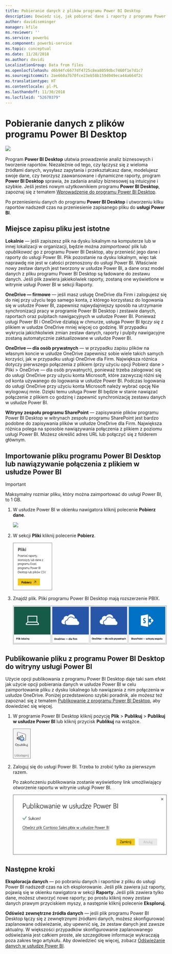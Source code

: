 ```yaml
---
title: Pobieranie danych z plików programu Power BI Desktop
description: Dowiedz się, jak pobierać dane i raporty z programu Power BI Desktop do usługi Power BI
author: davidiseminger
manager: kfile
ms.reviewer: ''
ms.service: powerbi
ms.component: powerbi-service
ms.topic: conceptual
ms.date: 11/28/2018
ms.author: davidi
LocalizationGroup: Data from files
ms.openlocfilehash: d6b94fc6677df4725c8ea8059dbc7460f1e7d1c7
ms.sourcegitcommit: 2ae660a7b70fce23eb58b159d049eca44a664f2c
ms.translationtype: HT
ms.contentlocale: pl-PL
ms.lasthandoff: 11/30/2018
ms.locfileid: "52670379"
---
```

# <a name="get-data-from-power-bi-desktop-files"></a>Pobieranie danych z plików programu Power BI Desktop
![](media/service-desktop-files/pbid_file_icon.png)

Program **Power BI Desktop** ułatwia prowadzenie analiz biznesowych i tworzenie raportów. Niezależnie od tego, czy łączysz się z wieloma źródłami danych, wysyłasz zapytania i przekształcasz dane, modelujesz swoje dane, czy tworzysz zaawansowane i dynamiczne raporty, program **Power BI Desktop** sprawia, że zadania analizy biznesowej są intuicyjne i szybkie. Jeśli jesteś nowym użytkownikiem programu **Power BI Desktop**, zapoznaj się z tematem [Wprowadzenie do programu Power BI Desktop](desktop-getting-started.md).

Po przeniesieniu danych do programu **Power BI Desktop** i utworzeniu kilku raportów nadszedł czas na przeniesienie zapisanego pliku do **usługi Power BI**.

## <a name="where-your-file-is-saved-makes-a-difference"></a>Miejsce zapisu pliku jest istotne
**Lokalnie** — jeśli zapiszesz plik na dysku lokalnym na komputerze lub w innej lokalizacji w organizacji, będzie można *zaimportować* plik lub *opublikować* go z programu Power BI Desktop, aby przenieść jego dane i raporty do usługi Power BI. Plik pozostanie na dysku lokalnym, więc tak naprawdę nie jest w całości przenoszony do usługi Power BI. Właściwie nowy zestaw danych jest tworzony w usłudze Power BI, a dane oraz model danych z pliku programu Power BI Desktop są ładowane do zestawu danych. Jeśli plik zawiera jakiekolwiek raporty, zostaną one wyświetlone w witrynie usługi Power BI w sekcji Raporty.

**OneDrive — firmowe** — jeśli masz usługę OneDrive dla Firm i zalogujesz się do niej przy użyciu tego samego konta, z którego korzystasz do logowania się w usłudze Power BI, zapewnisz najwydajniejszy sposób na utrzymanie synchronizacji pracy w programie Power BI Desktop i zestawie danych, raportach oraz pulpitach nawigacyjnych w usłudze Power BI. Ponieważ usługi Power BI i OneDrive działają w chmurze, usługa Power BI *łączy się* z plikiem w usłudze OneDrive mniej więcej co godzinę. W przypadku wykrycia jakichkolwiek zmian zestaw danych, raporty i pulpity nawigacyjne zostaną automatycznie zaktualizowane w usłudze Power BI.

**OneDrive — dla osób prywatnych** — w przypadku zapisu plików na własnym koncie w usłudze OneDrive zapewnisz sobie wiele takich samych korzyści, jak w przypadku usługi OneDrive dla Firm. Największa różnica dotyczy pierwszego połączenia z plikiem (przy użyciu opcji Pobierz dane > Pliki > OneDrive — dla osób prywatnych), ponieważ trzeba zalogować się do usługi OneDrive przy użyciu konta Microsoft, które zazwyczaj różni się od konta używanego do logowania w usłudze Power BI. Podczas logowania do usługi OneDrive przy użyciu konta Microsoft należy wybrać opcję Nie wylogowuj mnie. Dzięki temu usługa Power BI będzie w stanie nawiązać połączenie z plikiem co godzinę i zapewnić synchronizację zestawu danych w usłudze Power BI.

**Witryny zespołu programu SharePoint** — zapisywanie plików programu Power BI Desktop w witrynach zespołu programu SharePoint jest bardzo podobne do zapisywania plików w usłudze OneDrive dla Firm. Największa różnica polega na sposobie nawiązywania połączenia z plikiem z poziomu usługi Power BI. Możesz określić adres URL lub połączyć się z folderem głównym.

## <a name="import-or-connect-to-a-power-bi-desktop-file-from-power-bi"></a>Importowanie pliku programu Power BI Desktop lub nawiązywanie połączenia z plikiem w usłudze Power BI
>[!IMPORTANT]
>Maksymalny rozmiar pliku, który można zaimportować do usługi Power BI, to 1 GB.

1. W usłudze Power BI w okienku nawigatora kliknij polecenie **Pobierz dane**.
   
   ![](media/service-desktop-files/pbid_get_data_button.png)
2. W sekcji **Pliki** kliknij polecenie **Pobierz**.
   
   ![](media/service-desktop-files/pbid_files_get.png)
3. Znajdź plik. Pliki programu Power BI Desktop mają rozszerzenie PBIX.
   
   ![](media/service-desktop-files/pbid_find_your_file.png)

## <a name="publish-a-file-from-power-bi-desktop-to-your-power-bi-site"></a>Publikowanie pliku z programu Power BI Desktop do witryny usługi Power BI
Użycie opcji publikowania z programu Power BI Desktop daje taki sam efekt jak użycie opcji pobierania danych w usłudze Power BI w celu zaimportowanie pliku z dysku lokalnego lub nawiązania z nim połączenia w usłudze OneDrive.  Poniżej przedstawiono szybki poradnik, ale możesz też zapoznać się z tematem [Publikowanie z programu Power BI Desktop](desktop-upload-desktop-files.md), aby dowiedzieć się więcej.

1. W programie Power BI Desktop kliknij pozycję **Plik** > **Publikuj** > **Publikuj w usłudze Power BI** lub kliknij przycisk **Publikuj** na wstążce.
   
   ![](media/service-desktop-files/pbid_publish.png)
2. Zaloguj się do usługi Power BI. Trzeba to zrobić tylko za pierwszym razem.
   
   Po zakończeniu publikowania zostanie wyświetlony link umożliwiający otworzenie raportu w witrynie usługi Power BI.
   
   ![](media/service-desktop-files/pbid_publishing.png)

## <a name="next-steps"></a>Następne kroki
**Eksploracja danych** — po pobraniu danych i raportów z pliku do usługi Power BI nadszedł czas na ich eksplorowanie. Jeśli plik zawiera już raporty, pojawią się w okienku nawigatora w sekcji **Raporty**. Jeśli plik zawiera tylko dane, możesz utworzyć nowe raporty; po prostu kliknij nowy zestaw danych prawym przyciskiem myszy, a następnie kliknij polecenie **Eksploruj**.

**Odśwież zewnętrzne źródła danych** — jeśli plik programu Power BI Desktop łączy się z zewnętrznymi źródłami danych, możesz skonfigurować zaplanowane odświeżanie, aby upewnić się, że zestaw danych jest zawsze aktualny. W większości przypadków skonfigurowanie zaplanowanego odświeżania jest całkiem proste, ale szczegółowe informacje wykraczają poza zakres tego artykułu. Aby dowiedzieć się więcej, zobacz [Odświeżanie danych w usłudze Power BI](refresh-data.md).

